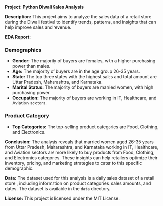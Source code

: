 **Project: Python Diwali Sales Analysis**

**Description:**
This project aims to analyze the sales data of a retail store during the Diwali festival to identify trends, patterns, and insights that can help improve sales and revenue.

**EDA Report:**

### Demographics

* **Gender:** The majority of buyers are females, with a higher purchasing power than males.
* **Age:** The majority of buyers are in the age group 26-35 years.
* **State:** The top three states with the highest sales and total amount are Uttar Pradesh, Maharashtra, and Karnataka.
* **Marital Status:** The majority of buyers are married women, with high purchasing power.
* **Occupation:** The majority of buyers are working in IT, Healthcare, and Aviation sectors.

### Product Category

* **Top Categories:** The top-selling product categories are Food, Clothing, and Electronics.

**Conclusion:**
The analysis reveals that married women aged 26-35 years from Uttar Pradesh, Maharashtra, and Karnataka working in IT, Healthcare, and Aviation sectors are more likely to buy products from Food, Clothing, and Electronics categories. These insights can help retailers optimize their inventory, pricing, and marketing strategies to cater to this specific demographic.

**Data:**
The dataset used for this analysis is a daily sales dataset of a retail store , including information on product categories, sales amounts, and dates. The dataset is available in the `data` directory.

**License:**
This project is licensed under the MIT License.
